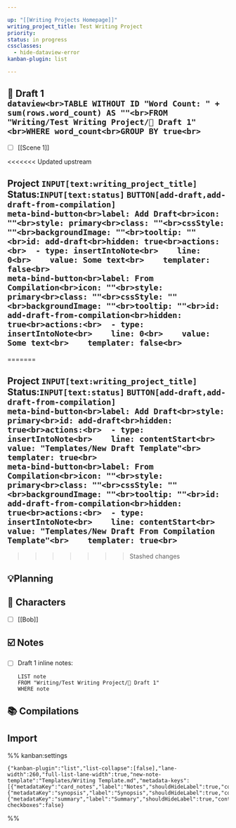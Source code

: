```yaml
---

up: "[[Writing Projects Homepage]]"
writing_project_title: Test Writing Project
priority:
status: in progress
cssclasses:
  - hide-dataview-error
kanban-plugin: list

---
```


## 📝 Draft 1<br>```dataview<br>TABLE WITHOUT ID "Word Count: " + sum(rows.word_count) AS ""<br>FROM "Writing/Test Writing Project/📝 Draft 1"<br>WHERE word_count<br>GROUP BY true<br>```

- [ ] [[Scene 1]]


<<<<<<< Updated upstream
## Project `INPUT[text:writing_project_title]` Status:`INPUT[text:status]` `BUTTON[add-draft,add-draft-from-compilation]`<br>```meta-bind-button<br>label: Add Draft<br>icon: ""<br>style: primary<br>class: ""<br>cssStyle: ""<br>backgroundImage: ""<br>tooltip: ""<br>id: add-draft<br>hidden: true<br>actions:<br>  - type: insertIntoNote<br>    line: 0<br>    value: Some text<br>    templater: false<br>```<br>```meta-bind-button<br>label: From Compilation<br>icon: ""<br>style: primary<br>class: ""<br>cssStyle: ""<br>backgroundImage: ""<br>tooltip: ""<br>id: add-draft-from-compilation<br>hidden: true<br>actions:<br>  - type: insertIntoNote<br>    line: 0<br>    value: Some text<br>    templater: false<br>```
=======
## Project `INPUT[text:writing_project_title]` Status:`INPUT[text:status]` `BUTTON[add-draft,add-draft-from-compilation]`<br>```meta-bind-button<br>label: Add Draft<br>style: primary<br>id: add-draft<br>hidden: true<br>actions:<br>  - type: insertIntoNote<br>    line: contentStart<br>    value: "Templates/New Draft Template"<br>    templater: true<br>```<br>```meta-bind-button<br>label: From Compilation<br>icon: ""<br>style: primary<br>class: ""<br>cssStyle: ""<br>backgroundImage: ""<br>tooltip: ""<br>id: add-draft-from-compilation<br>hidden: true<br>actions:<br>  - type: insertIntoNote<br>    line: contentStart<br>    value: "Templates/New Draft From Compilation Template"<br>    templater: true<br>```
>>>>>>> Stashed changes



## 💡Planning



## 👫 Characters

- [ ] [[Bob]]


## ☑️ Notes

- [ ] Draft 1 inline notes:
	```dataview
	LIST note
	FROM "Writing/Test Writing Project/📝 Draft 1"
	WHERE note
	```


## 📚 Compilations



## Import





%% kanban:settings
```
{"kanban-plugin":"list","list-collapse":[false],"lane-width":260,"full-list-lane-width":true,"new-note-template":"Templates/Writing Template.md","metadata-keys":[{"metadataKey":"card_notes","label":"Notes","shouldHideLabel":true,"containsMarkdown":false},{"metadataKey":"synopsis","label":"Synopsis","shouldHideLabel":true,"containsMarkdown":false},{"metadataKey":"summary","label":"Summary","shouldHideLabel":true,"containsMarkdown":false}],"show-checkboxes":false}
```
%%